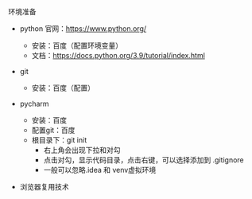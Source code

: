 环境准备
- python 官网：https://www.python.org/
  - 安装：百度（配置环境变量）
  - 文档：https://docs.python.org/3.9/tutorial/index.html
- git
  - 安装：百度（配置）
- pycharm
  - 安装：百度
  - 配置git：百度
  - 根目录下：git init
    - 右上角会出现下拉和对勾
    - 点击对勾，显示代码目录，点击右键，可以选择添加到 .gitignore
    - 一般可以忽略.idea 和 venv虚拟环境

- 浏览器复用技术
  
    